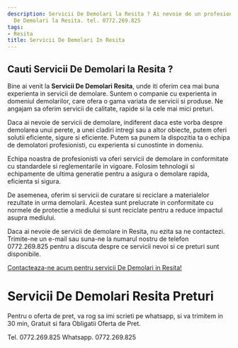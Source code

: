 ```yaml
---
description: Servicii De Demolari la Resita ? Ai nevoie de un profesionist in Servicii
  De Demolari la Resita. tel. 0772.269.825
tags:
- Resita
title: Servicii De Demolari In Resita
---
```



## Cauti Servicii De Demolari la Resita ?

Bine ai venit la <strong>Servicii De Demolari Resita</strong>, unde iti oferim cea mai buna experienta in servicii de demolare. Suntem o companie cu experienta in domeniul demolarilor, care ofera o gama variata de servicii si produse. Ne angajam sa oferim servicii de calitate, rapide si la cele mai mici preturi.

Daca ai nevoie de servicii de demolare, indiferent daca este vorba despre demolarea unui perete, a unei cladiri intregi sau a altor obiecte, putem oferi solutii eficiente, sigure si eficiente. Putem sa punem la dispozitia ta o echipa de demolatori profesionisti, cu experienta si cunostinte in domeniu.

Echipa noastra de profesionisti va oferi servicii de demolare in conformitate cu standardele si reglementarile in vigoare. Folosim tehnologii si echipamente de ultima generatie pentru a asigura o demolare rapida, eficienta si sigura.

De asemenea, oferim si servicii de curatare si reciclare a materialelor rezultate in urma demolarii. Acestea sunt prelucrate in conformitate cu normele de protectie a mediului si sunt reciclate pentru a reduce impactul asupra mediului.

Daca ai nevoie de servicii de demolare in Resita, nu ezita sa ne contactezi. Trimite-ne un e-mail sau suna-ne la numarul nostru de telefon 0772.269.825 pentru a discuta despre ce servicii nevoi si ce preturi sunt disponibile.

<a href="https://www.serviciidedemolariresita.ro/">Contacteaza-ne acum pentru servicii De Demolari in Resita!</a>

# Servicii De Demolari Resita Preturi
Pentru o oferta de pret, va rog sa imi scrieti pe whatsapp, si va trimitem in 30 min, Gratuit si fara Obligatii Oferta de Pret.

Tel. 0772.269.825
Whatsapp. 0772.269.825